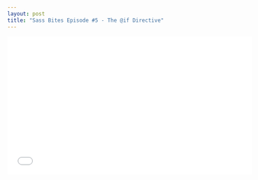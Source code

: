```yaml
---
layout: post
title: "Sass Bites Episode #5 - The @if Directive"
---
```


<iframe width='560' height='315' src='//www.youtube.com/embed/n-zMNmPU6t8' frameborder='0' allowfullscreen></iframe>